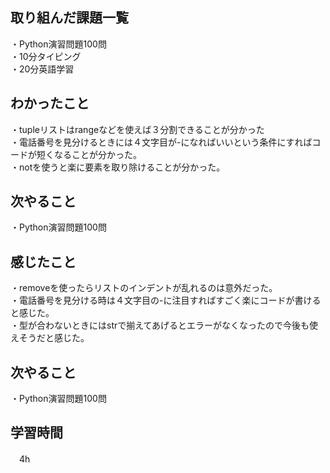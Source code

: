 ## 取り組んだ課題一覧
・Python演習問題100問
<br>・10分タイピング
<br>・20分英語学習

## わかったこと
・tupleリストはrangeなどを使えば３分割できることが分かった
<br>・電話番号を見分けるときには４文字目が-になればいいという条件にすればコードが短くなることが分かった。
<br>・notを使うと楽に要素を取り除けることが分かった。

## 次やること
・Python演習問題100問

## 感じたこと
・removeを使ったらリストのインデントが乱れるのは意外だった。
<br>・電話番号を見分ける時は４文字目の-に注目すればすごく楽にコードが書けると感じた。
<br>・型が合わないときにはstrで揃えてあげるとエラーがなくなったので今後も使えそうだと感じた。

## 次やること
・Python演習問題100問

## 学習時間
　4h
